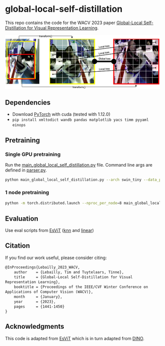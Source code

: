 # global-local-self-distillation
This repo contains the code for the WACV 2023 paper [Global-Local Self-Distillation for Visual Representation Learning](https://openaccess.thecvf.com/content/WACV2023/papers/Lebailly_Global-Local_Self-Distillation_for_Visual_Representation_Learning_WACV_2023_paper.pdf).

![test](mainfig.jpg)

## Dependencies
* Download [PyTorch](https://pytorch.org/) with cuda (tested with 1.12.0)
* ```pip install xmltodict wandb pandas matplotlib yacs timm pyyaml einops```

## Pretraining
### Single GPU pretraining
Run the [main_global_local_self_distillation.py](main_global_local_self_distillation.py) file. Command line args are defined in [parser.py](my_utils/parser.py).
```bash
python main_global_local_self_distillation.py --arch swin_tiny --data_path some_path --output_dir some_output_path --batch_size_per_gpu 32 --epochs 300 --teacher_temp 0.07 --warmup_epochs 10 --warmup_teacher_temp_epochs 30 --norm_last_layer false --use_dense_prediction True --cfg experiments/imagenet/swin_tiny/swin_tiny_patch4__window7_224.yaml --use_fp16 True --dense_matching_type distance
```

### 1 node pretraining
```bash
python -m torch.distributed.launch --nproc_per_node=8 main_global_local_self_distillation.py --arch swin_tiny --data_path some_path --output_dir some_output_path --batch_size_per_gpu 32 --epochs 300 --teacher_temp 0.07 --warmup_epochs 10 --warmup_teacher_temp_epochs 30 --norm_last_layer false --use_dense_prediction True --cfg experiments/imagenet/swin_tiny/swin_tiny_patch4__window7_224.yaml --use_fp16 True --dense_matching_type distance
```

## Evaluation
Use eval scripts from [EsViT](https://github.com/microsoft/esvit) ([knn](https://github.com/microsoft/esvit/blob/main/eval_knn.py) and [linear](https://github.com/microsoft/esvit/blob/main/eval_linear.py))

## Citation
If you find our work useful, please consider citing:

```
@InProceedings{Lebailly_2023_WACV,
    author    = {Lebailly, Tim and Tuytelaars, Tinne},
    title     = {Global-Local Self-Distillation for Visual Representation Learning},
    booktitle = {Proceedings of the IEEE/CVF Winter Conference on Applications of Computer Vision (WACV)},
    month     = {January},
    year      = {2023},
    pages     = {1441-1450}
}
```

## Acknowledgments

This code is adapted from [EsViT](https://github.com/microsoft/esvit) which is in turn adapted from [DINO](https://github.com/facebookresearch/dino).